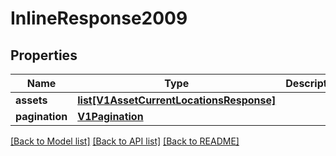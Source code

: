 # InlineResponse2009

## Properties
Name | Type | Description | Notes
------------ | ------------- | ------------- | -------------
**assets** | [**list[V1AssetCurrentLocationsResponse]**](V1AssetCurrentLocationsResponse.md) |  | [optional] 
**pagination** | [**V1Pagination**](V1Pagination.md) |  | [optional] 

[[Back to Model list]](../README.md#documentation-for-models) [[Back to API list]](../README.md#documentation-for-api-endpoints) [[Back to README]](../README.md)



